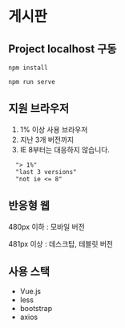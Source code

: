 # 게시판

## Project localhost 구동

```
npm install
```

```
npm run serve
```

## 지원 브라우저

1. 1% 이상 사용 브라우저
2. 지난 3개 버전까지
3. IE 8부터는 대응하지 않습니다.

```
  "> 1%"
  "last 3 versions"
  "not ie <= 8"
```

## 반응형 웹

480px 이하 : 모바일 버전

481px 이상 : 데스크탑, 테블릿 버전

## 사용 스택

- Vue.js
- less
- bootstrap
- axios
